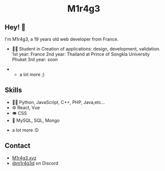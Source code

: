 <h2 align="center>
  ![image]("https://img.shields.io/badge/mac%20os-000000?style=for-the-badge&logo=apple&logoColor=white")
<h2/>
<h1 align="center">
  M1r4g3
</h1>

## Hey! 👋
I'm M1r4g3, a 19 years old web developer from France.

- 👨‍💻 Student in Creation of applications: design, development, validation.
  <br>
  1st year: France 
  2nd year: Thailand at Prince of Songkla University Phuket
  3rd year: soon
  
- + a lot more ;)

## Skills
- 👨‍💻 Python, JavaScript, C++, PHP, Java,etc...
- ⚙️ React, Vue
- 👁️ CSS
- 💽 MySQL, SQL, Mongo
+ a lot more :D

## Contact
- [M1r4g3.xyz](https://M1r4g3.xyz)
- [@m1r4g3d](https://discord.com/users/744892863367872552) on Discord

